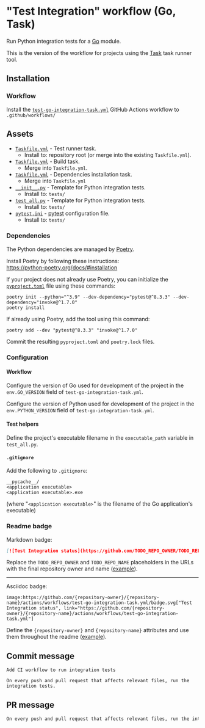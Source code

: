 # "Test Integration" workflow (Go, Task)

Run Python integration tests for a [Go](https://golang.org/) module.

This is the version of the workflow for projects using the [Task](https://taskfile.dev/#/) task runner tool.

## Installation

### Workflow

Install the [`test-go-integration-task.yml`](test-go-integration-task.yml) GitHub Actions workflow to `.github/workflows/`

## Assets

- [`Taskfile.yml`](assets/test-go-integration-task/Taskfile.yml) - Test runner task.
  - Install to: repository root (or merge into the existing `Taskfile.yml`).
- [`Taskfile.yml`](assets/go-task/Taskfile.yml) - Build task.
  - Merge into `Taskfile.yml`.
- [`Taskfile.yml`](assets/poetry-task/Taskfile.yml) - Dependencies installation task.
  - Merge into `Taskfile.yml`
- [`__init__.py`](assets/test-python/__init__.py) - Template for Python integration tests.
  - Install to: `tests/`
- [`test_all.py`](assets/test-integration/test_all.py) - Template for Python integration tests.
  - Install to: `tests/`
- [`pytest.ini`](assets/test-python/pytest.ini) - [pytest](https://pytest.org) configuration file.
  - Install to: `tests/`

### Dependencies

The Python dependencies are managed by [Poetry](https://python-poetry.org/).

Install Poetry by following these instructions:<br />
https://python-poetry.org/docs/#installation

If your project does not already use Poetry, you can initialize the [`pyproject.toml`](https://python-poetry.org/docs/pyproject/) file using these commands:

```
poetry init --python="^3.9" --dev-dependency="pytest@^8.3.3" --dev-dependency="invoke@^1.7.0"
poetry install
```

If already using Poetry, add the tool using this command:

```
poetry add --dev "pytest@^8.3.3" "invoke@^1.7.0"
```

Commit the resulting `pyproject.toml` and `poetry.lock` files.

### Configuration

#### Workflow

Configure the version of Go used for development of the project in the `env.GO_VERSION` field of `test-go-integration-task.yml`.

Configure the version of Python used for development of the project in the `env.PYTHON_VERSION` field of `test-go-integration-task.yml`.

#### Test helpers

Define the project's executable filename in the `executable_path` variable in `test_all.py`.

#### `.gitignore`

Add the following to `.gitignore`:

```
__pycache__/
<application executable>
<application executable>.exe
```

(where "`<application executable>`" is the filename of the Go application's executable)

### Readme badge

Markdown badge:

```markdown
[![Test Integration status](https://github.com/TODO_REPO_OWNER/TODO_REPO_NAME/actions/workflows/test-go-integration-task.yml/badge.svg)](https://github.com/TODO_REPO_OWNER/TODO_REPO_NAME/actions/workflows/test-go-integration-task.yml)
```

Replace the `TODO_REPO_OWNER` and `TODO_REPO_NAME` placeholders in the URLs with the final repository owner and name ([example](https://raw.githubusercontent.com/arduino-libraries/ArduinoIoTCloud/master/README.md)).

---

Asciidoc badge:

```adoc
image:https://github.com/{repository-owner}/{repository-name}/actions/workflows/test-go-integration-task.yml/badge.svg["Test Integration status", link="https://github.com/{repository-owner}/{repository-name}/actions/workflows/test-go-integration-task.yml"]
```

Define the `{repository-owner}` and `{repository-name}` attributes and use them throughout the readme ([example](https://raw.githubusercontent.com/arduino-libraries/WiFiNINA/master/README.adoc)).

## Commit message

```
Add CI workflow to run integration tests

On every push and pull request that affects relevant files, run the integration tests.
```

## PR message

```markdown
On every push and pull request that affects relevant files, run the integration tests.
```
